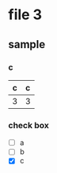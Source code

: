 # file 3

## sample

### c

|  c  |  c  |
| --- | --- |
| 3   | 3   |

### check box

- [ ] a
- [ ] b
- [x] c
